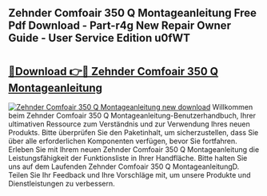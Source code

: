 ## Zehnder Comfoair 350 Q Montageanleitung Free Pdf Download - Part-r4g New Repair Owner Guide - User Service Edition u0fWT

# <h2><a href="http://df74ke.blite.top/?on=Zehnder+Comfoair+350+Q+Montageanleitung">🔗Download 👉🔴 Zehnder Comfoair 350 Q Montageanleitung</a></h2>

[![Zehnder Comfoair 350 Q Montageanleitung new download](https://i.imgur.com/lujVjoI.png)](http://df74ke.blite.top/?on=Zehnder+Comfoair+350+Q+Montageanleitung)
Willkommen beim Zehnder Comfoair 350 Q Montageanleitung-Benutzerhandbuch, Ihrer ultimativen Ressource zum Verständnis und zur Verwendung Ihres neuen Produkts. Bitte überprüfen Sie den Paketinhalt, um sicherzustellen, dass Sie über alle erforderlichen Komponenten verfügen, bevor Sie fortfahren. Erleben Sie mit Ihrem neuen Zehnder Comfoair 350 Q Montageanleitung die Leistungsfähigkeit der Funktionsliste in Ihrer Handfläche. Bitte halten Sie uns auf dem Laufenden Zehnder Comfoair 350 Q MontageanleitungD. Teilen Sie Ihr Feedback und Ihre Vorschläge mit, um unsere Produkte und Dienstleistungen zu verbessern.
